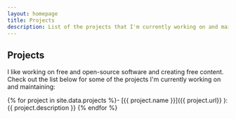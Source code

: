 ```yaml
---
layout: homepage
title: Projects
description: List of the projects that I'm currently working on and maintaining.
---
```


## Projects

 I like working on free and open-source software and creating free content. Check out the list below for some of the projects I'm currently working on and maintaining:

{% for project in site.data.projects %}- [{{ project.name }}]({{ project.url}} ): {{ project.description }}
{% endfor %}
